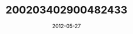 ---
title: "200203402900482433"
image: "2012-05-27 12.35.27 200203402900482433_46248401"
date: "2012-05-27"
type: "photo"
---